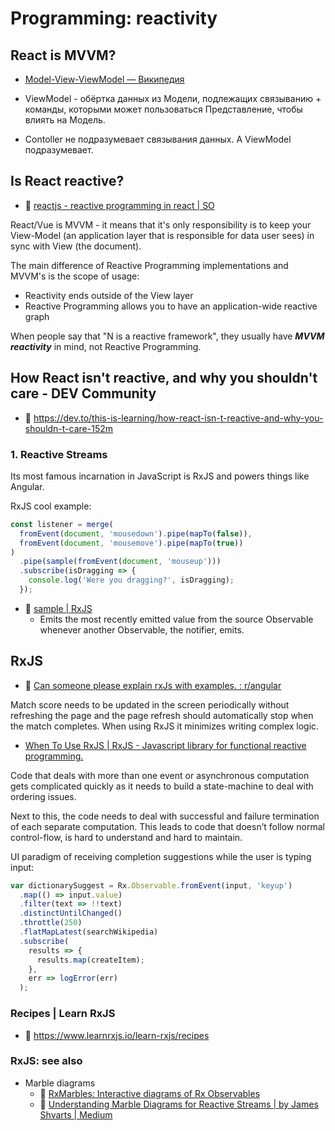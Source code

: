 # Programming: reactivity

## React is MVVM?

- [Model-View-ViewModel — Википедия](https://ru.wikipedia.org/wiki/Model-View-ViewModel)

- ViewModel - обёртка данных из Модели, подлежащиx связыванию + команды, которыми может пользоваться Представление, чтобы влиять на Модель.
- Contoller не подразумевает связывания данных. А ViewModel подразумевает.

## Is React reactive?

- :speech_balloon: [reactjs - reactive programming in react | SO](https://stackoverflow.com/questions/71855096/reactive-programming-in-react)

React/Vue is MVVM - it means that it's only responsibility is to keep your View-Model (an application layer that is responsible for data user sees) in sync with View (the document).

The main difference of Reactive Programming implementations and MVVM's is the scope of usage:
- Reactivity ends outside of the View layer
- Reactive Programming allows you to have an application-wide reactive graph

When people say that "N is a reactive framework", they usually have ***MVVM reactivity*** in mind, not Reactive Programming.

## How React isn't reactive, and why you shouldn't care - DEV Community

- :newspaper: https://dev.to/this-is-learning/how-react-isn-t-reactive-and-why-you-shouldn-t-care-152m

### 1. Reactive Streams

Its most famous incarnation in JavaScript is RxJS and powers things like Angular.

 RxJS cool example:

```js
const listener = merge(
  fromEvent(document, 'mousedown').pipe(mapTo(false)),
  fromEvent(document, 'mousemove').pipe(mapTo(true))
)
  .pipe(sample(fromEvent(document, 'mouseup')))
  .subscribe(isDragging => {
    console.log('Were you dragging?', isDragging);
  });
```

- :beginner: [sample | RxJS](https://rxjs.dev/api/index/function/sample)
	- Emits the most recently emitted value from the source Observable whenever another Observable, the notifier, emits.

## RxJS

- :speech_balloon: [Can someone please explain rxJs with examples. : r/angular](https://www.reddit.com/r/angular/comments/130zn1k/can_someone_please_explain_rxjs_with_examples/)

Match score needs to be updated in the screen periodically without refreshing the page and the page refresh should automatically stop when the match completes. When using RxJS it minimizes writing complex logic.

- [When To Use RxJS | RxJS - Javascript library for functional reactive programming.](https://xgrommx.github.io/rx-book/content/guidelines/when/index.html)

Code that deals with more than one event or asynchronous computation gets complicated quickly as it needs to build a state-machine to deal with ordering issues.

Next to this, the code needs to deal with successful and failure termination of each separate computation. This leads to code that doesn’t follow normal control-flow, is hard to understand and hard to maintain.

UI paradigm of receiving completion suggestions while the user is typing input:

```js
var dictionarySuggest = Rx.Observable.fromEvent(input, 'keyup')
  .map(() => input.value)
  .filter(text => !!text)
  .distinctUntilChanged()
  .throttle(250)
  .flatMapLatest(searchWikipedia)
  .subscribe(
    results => {
      results.map(createItem);
    },
    err => logError(err)
  );
```

### Recipes | Learn RxJS

- :beginner: https://www.learnrxjs.io/learn-rxjs/recipes

### RxJS: see also

- Marble diagrams
	- :beginner: [RxMarbles: Interactive diagrams of Rx Observables](https://rxmarbles.com/)
	- :newspaper: [Understanding Marble Diagrams for Reactive Streams | by James Shvarts | Medium](https://medium.com/@jshvarts/read-marble-diagrams-like-a-pro-3d72934d3ef5)